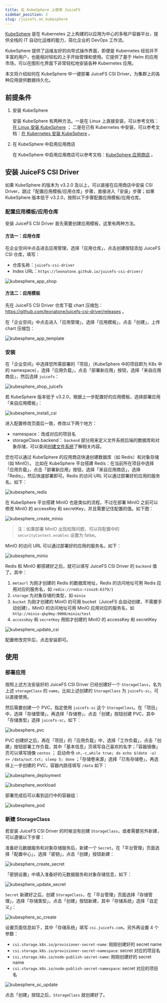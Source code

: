 ```yaml
---
title: 在 KubeSphere 上使用 JuiceFS
sidebar_position: 3
slug: /juicefs_on_kubesphere
---
```


[KubeSphere](https://kubesphere.com.cn) 是在 Kubernetes 之上构建的以应用为中心的多租户容器平台，提供全栈的 IT 自动化运维的能力，简化企业的 DevOps 工作流。

KubeSphere 提供了运维友好的向导式操作界面，即便是 Kubernetes 经验并不丰富的用户，也能相对轻松的上手开始管理和使用。它提供了基于 Helm 的应用市场，可以在图形化界面下非常轻松地安装各种 Kubernetes 应用。

本文将介绍如何在 KubeSphere 中一键部署 JuiceFS CSI Driver，为集群上的各种应用提供数据持久化。

## 前提条件

1. 安装 KubeSphere

   安装 KubeSphere 有两种方法。一是在 Linux 上直接安装，可以参考文档：[在 Linux 安装 KubeSphere](https://kubesphere.com.cn/docs/quick-start/all-in-one-on-linux) ；
二是在已有 Kubernetes 中安装，可以参考文档：[在 Kubernetes 安装 KubeSphere](https://kubesphere.com.cn/docs/quick-start/minimal-kubesphere-on-k8s) 。

2. 在 KubeSphere 中启用应用商店

   在 KubeSphere 中启用应用商店可以参考文档：[KubeSphere 应用商店](https://kubesphere.com.cn/docs/pluggable-components/app-store) 。

## 安装 JuiceFS CSI Driver

如果 KubeSphere 的版本为 v3.2.0 及以上，可以直接在应用商店中安装 CSI Driver，跳过「配置应用模板/应用仓库」步骤，直接进入「安装」步骤；如果 KubeSphere 版本低于 v3.2.0，按照以下步骤配置应用模板/应用仓库。

### 配置应用模板/应用仓库

安装 JuiceFS CSI Driver 首先需要创建应用模板，这里有两种方法。

#### 方法一：应用仓库

在企业空间中点击进去应用管理，选择「应用仓库」，点击创建按钮添加 JuiceFS CSI 仓库，填写：

- 仓库名称：`juicefs-csi-driver`
- Index URL：`https://leonatone.github.io/juicefs-csi-driver/`

![kubesphere_app_shop](../images/kubesphere_app_shop.png)

#### 方法二：应用模板

先在 JuiceFS CSI Driver 仓库下载 chart 压缩包：<https://github.com/leonatone/juicefs-csi-driver/releases> 。

在「企业空间」中点击进入「应用管理」，选择「应用模板」，点击「创建」，上传 chart 压缩包：

![kubesphere_app_template](../images/kubesphere_app_template.png)

### 安装

在「企业空间」中选择您所需部署的「项目」（KubeSphere 中的项目即为 K8s 中的 namespace），选择「应用负载」，点击「部署新应用」按钮，选择「来自应用商店」，然后选择 `juicefs`：

![kubesphere_shop_juicefs](../images/kubesphere_shop_juicefs.jpg)

若 KubeSphere 版本低于 v3.2.0，根据上一步配置好的应用模板，选择部署应用「来自应用模板」：

![kubesphere_install_csi](../images/kubesphere_install_csi.png)

进入配置修改页面后一致，修改以下两个地方：

- namespace：改成对应的项目名
- storageClass.backend：
  `backend` 部分用来定义文件系统后端的数据库和对象存储，可以查阅[创建文件系统](../getting-started/standalone.md#juicefs-format)了解相关内容。

您也可以通过 KubeSphere 的应用商店快速创建数据库（如 Redis）和对象存储（如 MinIO）。
比如在 KubeSphere 平台搭建 Redis：在当前所在项目中选择「应用负载」，点击「部署新应用」按钮，选择「来自应用商店」，选择「Redis」，然后快速部署即可。Redis 的访问 URL 可以通过部署好的应用的服务名，如下：

![kubesphere_redis](../images/kubesphere_redis.png)

在 KubeSphere 平台搭建 MinIO 也是类似的流程，不过在部署 MinIO 之前可以修改 MinIO 的 accessKey 和 secretKey，并且需要记住配置的值。如下图：

![kubesphere_create_minio](../images/kubesphere_create_minio.png)

> 注：如果部署 MinIO 出现权限问题，可以将配置中的 `securityContext.enables` 设置为 false。

MinIO 的访问 URL 可以通过部署好的应用的服务名，如下：

![kubesphere_minio](../images/kubesphere_minio.png)

Redis 和 MinIO 都搭建好之后，就可以填写 JuiceFS CSI Driver 的 `backend` 值了。其中：

1. `metaurl` 为刚才创建的 Redis 的数据库地址，Redis 的访问地址可用 Redis 应用对应的服务名，如 `redis://redis-rzxoz6:6379/1`
2. `storage` 为对象存储的类型，如 `minio`
3. `bucket` 为刚才创建的 MinIO 的可用 bucket（JuiceFS 会自动创建，不需要手动创建），MinIO 的访问地址可用 MinIO 应用对应的服务名，如 `http://minio-qkp9my:9000/minio/test`
4. `accessKey` 和 `secretKey` 用刚才创建的 MinIO 的 accessKey 和 secretKey

![kubesphere_update_csi](../images/kubesphere_update_csi.png)

配置修改完毕后，点击安装即可。

## 使用

### 部署应用

按照上述方法安装好的 JuiceFS CSI Driver 已经创建好一个 `StorageClass`，名为上述 `storageClass` 的 `name`，比如上述创建的 `StorageClass` 为 `juicefs-sc`，可以直接使用。

然后需要创建一个 PVC，指定使用 `juicefs-sc` 这个 `StorageClass`。在「项目」中，选择「存储管理」，再选择「存储卷」，点击「创建」按钮创建 PVC，其中「存储类型」选择 `juicefs-sc`，如下：

![kubesphere_pvc](../images/kubesphere_pvc.png)

PVC 创建好之后，再在「项目」的「应用负载」中，选择「工作负载」，点击「创建」按钮部署工作负载，其中「基本信息」页填写自己喜欢的名字；「容器镜像」页可以填写镜像 `centos` ；
启动命令 `sh,-c,while true; do echo $(date -u) >> /data/out.txt; sleep 5; done` ；「存储卷来源」选择「已有存储卷」，再选择上一步创建的 PVC，容器内路径填写 `/data` 如下：

![kubesphere_deployment](../images/kubesphere_deployment.png)

![kubesphere_workload](../images/kubesphere_workload.png)

部署完成后可以看到运行中的容器组：

![kubesphere_pod](../images/kubesphere_pod.png)

### 新建 StorageClass

若安装 JuiceFS CSI Driver 的时候没有创建 `StorageClass`，或者需要另外新建，可以遵循以下步骤：

准备好元数据服务和对象存储服务后，新建一个 `Secret`。在「平台管理」页面选择「配置中心」，选择「密钥」，点击「创建」按钮新建：

![kubesphere_create_secret](../images/kubesphere_create_secret.png)

「密钥设置」中填入准备好的元数据服务和对象存储信息，如下：

![kubesphere_update_secret](../images/kubesphere_update_secret.png)

`Secret` 新建好之后，创建 `StorageClass`，在「平台管理」页面选择「存储管理」，选择「存储类型」，点击「创建」按钮新建，其中「存储系统」选择「自定义」：

![kubesphere_sc_create](../images/kubesphere_sc_create.png)

设置页面信息如下，其中「存储系统」填写 `csi.juicefs.com`，另外再设置 4 个参数：

- `csi.storage.k8s.io/provisioner-secret-name`: 刚刚创建好的 secret name
- `csi.storage.k8s.io/provisioner-secret-namespace`: secret 对应的项目名
- `csi.storage.k8s.io/node-publish-secret-name`: 刚刚创建好的 secret name
- `csi.storage.k8s.io/node-publish-secret-namespace`: secret 对应的项目名

![kubesphere_sc_update](../images/kubesphere_sc_update.png)

点击「创建」按钮之后，`StorageClass` 就创建好了。
